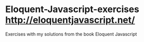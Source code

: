 # Eloquent-Javascript-exercises http://eloquentjavascript.net/


Exercises with my solutions from the book Eloquent Javascript
